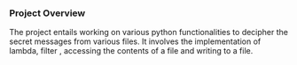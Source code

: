 ### Project Overview

 The project entails working on various python functionalities to decipher the secret messages from various files. It involves the implementation of lambda, filter , accessing the contents of a file and writing to a file.


